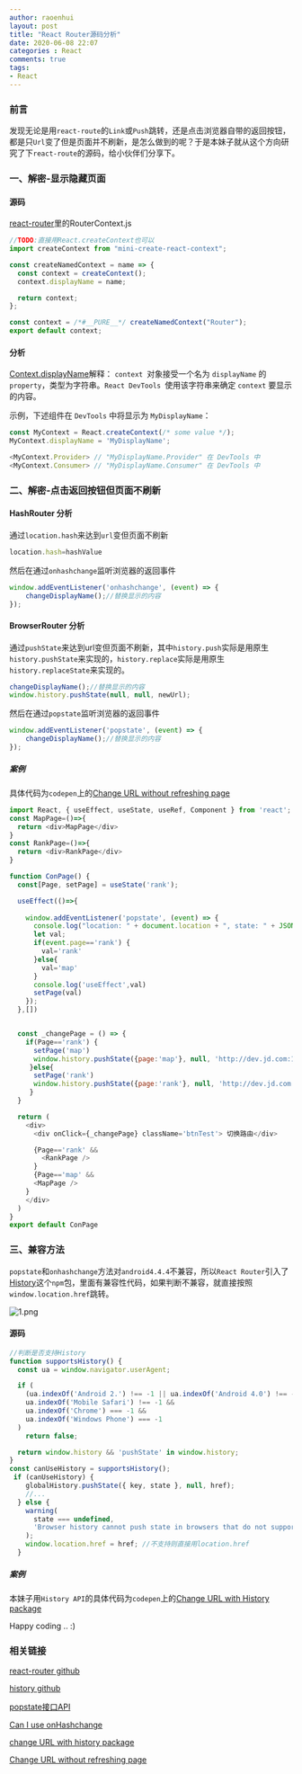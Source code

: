 ```yaml
---
author: raoenhui
layout: post
title: "React Router源码分析"
date: 2020-06-08 22:07
categories : React
comments: true
tags:
- React
---
```




### 前言

发现无论是用`react-route`的`Link`或`Push`跳转，还是点击浏览器自带的返回按钮，都是只`Url`变了但是页面并不刷新，是怎么做到的呢？于是本妹子就从这个方向研究了下`react-route`的源码，给小伙伴们分享下。

### 一、解密-显示隐藏页面

#### 源码
[react-router](https://github.com/ReactTraining/react-router)里的RouterContext.js

```js
//TODO:直接用React.createContext也可以
import createContext from "mini-create-react-context";

const createNamedContext = name => {
  const context = createContext();
  context.displayName = name;

  return context;
};

const context = /*#__PURE__*/ createNamedContext("Router");
export default context;

```
#### 分析

[Context.displayName](https://reactjs.org/docs/context.html#contextdisplayname)解释：
`context `对象接受一个名为 `displayName` 的` property`，类型为字符串。`React DevTools `使用该字符串来确定 `context` 要显示的内容。

示例，下述组件在 `DevTools` 中将显示为 `MyDisplayName`：

```js
const MyContext = React.createContext(/* some value */);
MyContext.displayName = 'MyDisplayName';

<MyContext.Provider> // "MyDisplayName.Provider" 在 DevTools 中
<MyContext.Consumer> // "MyDisplayName.Consumer" 在 DevTools 中
```

### 二、解密-点击返回按钮但页面不刷新

#### HashRouter 分析
通过`location.hash`来达到`url`变但页面不刷新
```js
location.hash=hashValue
```
然后在通过`onhashchange`监听浏览器的返回事件
```js
window.addEventListener('onhashchange', (event) => {
    changeDisplayName();//替换显示的内容
});
```
#### BrowserRouter 分析

通过`pushState`来达到url变但页面不刷新，其中`history.push`实际是用原生`history.pushState`来实现的，`history.replace`实际是用原生`history.replaceState`来实现的。
```js
changeDisplayName();//替换显示的内容
window.history.pushState(null, null, newUrl);
```
然后在通过`popstate`监听浏览器的返回事件
```js
window.addEventListener('popstate', (event) => {
    changeDisplayName();//替换显示的内容
});
```
##### 案例

具体代码为`codepen`上的[Change URL without refreshing page](https://codepen.io/huihui/pen/qBbOajM)
```js
import React, { useEffect, useState, useRef, Component } from 'react';
const MapPage=()=>{
  return <div>MapPage</div>
}
const RankPage=()=>{
  return <div>RankPage</div>
}

function ConPage() {
  const[Page, setPage] = useState('rank');

  useEffect(()=>{
  
    window.addEventListener('popstate', (event) => {
      console.log("location: " + document.location + ", state: " + JSON.stringify(event.page));
      let val;
      if(event.page=='rank') {
        val='rank'
      }else{
        val='map'
      }
      console.log('useEffect',val) 
      setPage(val)
    });
  },[])


  const _changePage = () => {
    if(Page=='rank') {
      setPage('map')
      window.history.pushState({page:'map'}, null, 'http://dev.jd.com:10086/con?pId=map');
     }else{
      setPage('rank')
      window.history.pushState({page:'rank'}, null, 'http://dev.jd.com:10086/con?pId=rank');
     }
  }

  return (
    <div>
      <div onClick={_changePage} className='btnTest'> 切换路由</div>

      {Page=='rank' &&
        <RankPage />
      }
      {Page=='map' &&
      <MapPage />
    }
    </div>
  )
}
export default ConPage
```

### 三、兼容方法

`popstate`和`onhashchange`方法对`android4.4.4`不兼容，所以`React Router`引入了[History](https://www.npmjs.com/package/history)这个`npm`包，里面有兼容性代码，如果判断不兼容，就直接按照`window.location.href`跳转。

![1.png](https://img10.360buyimg.com/imagetools/jfs/t1/146096/10/288/58975/5edef832Efe118194/cebc1df6d88d7da9.png)

#### 源码
```js
//判断是否支持History
function supportsHistory() {
  const ua = window.navigator.userAgent;

  if (
    (ua.indexOf('Android 2.') !== -1 || ua.indexOf('Android 4.0') !== -1) &&
    ua.indexOf('Mobile Safari') !== -1 &&
    ua.indexOf('Chrome') === -1 &&
    ua.indexOf('Windows Phone') === -1
  )
    return false;

  return window.history && 'pushState' in window.history;
}
const canUseHistory = supportsHistory();
 if (canUseHistory) {
    globalHistory.pushState({ key, state }, null, href);
    //...
  } else {
    warning(
      state === undefined,
      'Browser history cannot push state in browsers that do not support HTML5 history'
    );
    window.location.href = href; //不支持则直接用location.href
  }
```

##### 案例

本妹子用`History API`的具体代码为`codepen`上的[Change URL with History package](https://codepen.io/huihui/pen/gOPaMNE)

Happy coding .. :)

### 相关链接
[react-router github](https://github.com/ReactTraining/react-router)

[history github](https://github.com/ReactTraining/history)

[popstate接口API](https://developer.mozilla.org/zh-CN/docs/Web/API/Window/popstate_event)

[Can I use onHashchange](https://caniuse.com/#search=onHashchange)

[change URL with history package](https://codepen.io/huihui/pen/gOPaMNE)

[Change URL without refreshing page](https://codepen.io/huihui/pen/qBbOajM)